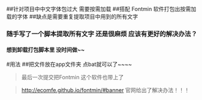 ##针对项目中中文字体包过大 需要按需加载
##搭配 Fontmin 软件打包出按需加载的字体
##缺点是需要重复提取项目中用到的所有文字 
### 随手写了一个脚本提取所有文字 还是很麻烦 应该有更好的解决办法？
#### 想到卸载打包脚本里 没时间做~~






#用法
##把文件放在app文件夹 点bat就可以了~~~~



>最后一次提交把Fontmin 这个软件也带上了 


>http://ecomfe.github.io/fontmin/#banner
> 官网给出了解决办法！！！